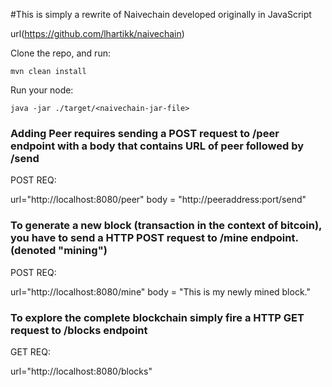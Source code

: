 #This is simply a rewrite of Naivechain developed originally in JavaScript

url(https://github.com/lhartikk/naivechain)

Clone the repo, and run:

```
mvn clean install 
```

Run your node:

`java -jar ./target/<naivechain-jar-file>`


### Adding Peer requires sending a POST request to /peer endpoint with a body that contains URL of peer followed by /send

POST REQ:

url="http://localhost:8080/peer" 
body = "http://peeraddress:port/send"


### To generate a new block (transaction in the context of bitcoin), you have to send a HTTP POST request to /mine endpoint. (denoted "mining")

POST REQ:

url="http://localhost:8080/mine" 
 body = "This is my newly mined block."

### To explore the complete blockchain simply fire a HTTP GET request to /blocks endpoint

GET REQ:

url="http://localhost:8080/blocks"




